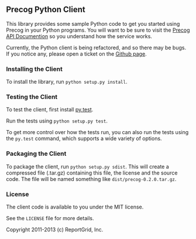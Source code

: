 ## Precog Python Client

This library provides some sample Python code to get you started using Precog
in your Python programs. You will want to be sure to visit the
[Precog API Documention](http://www.precog.com/rest-apis/accounts) so you
understand how the service works.

Currently, the Python client is being refactored, and so there may
be bugs. If you notice any, please open a ticket on the
[Github page](https://github.com/precog/precog_python_client).

### Installing the Client

To install the library, run `python setup.py install`.

### Testing the Client

To test the client, first install [py.test](http://pytest.org/latest/getting-started.html#getstarted).

Run the tests using `python setup.py test`.

To get more control over how the tests run, you can also run the tests using
the `py.test` command, which supports a wide variety of options.

### Packaging the Client

To package the client, run `python setup.py sdist`. This will create a
compressed file (.tar.gz) containing this file, the license and the source
code. The file will be named something like `dist/precog-0.2.0.tar.gz`.

### License

The client code is available to you under the MIT license.

See the `LICENSE` file for more details.

Copyright 2011-2013 (c) ReportGrid, Inc.
